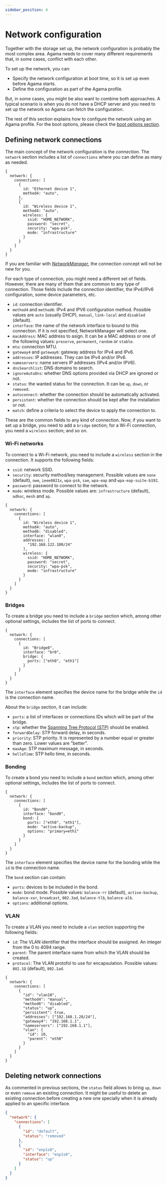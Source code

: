 ```yaml
---
sidebar_position: 4
---
```


# Network configuration

Together with the storage set up, the network configuration is probably the most complex area. Agama
needs to cover many different requirements that, in some cases, conflict with each other.

To set up the network, you can:

- Specify the network configuration at boot time, so it is set up even before Agama starts.
- Define the configuration as part of the Agama profile.

But, in some cases, you might be also want to combine both approaches. A typical scenario is when
you do not have a DHCP server and you need to set up the network so Agama can fetch the
configuration.

The rest of this section explains how to configure the network using an Agama profile. For the boot
options, please check the [boot options section](../boot_options).

## Defining network connections

The main concept of the network configuration is the _connection_. The `network` section includes a
list of `connections` where you can define as many as needed.

```jsonnet
{
  network: {
    connections: [
      {
        id: "Ethernet device 1",
        method4: "auto",
      },
      {
        id: "Wireless device 1",
        method4: "auto",
        wireless: {
          ssid: "HOME_NETWORK",
          password: "secret",
          security: "wpa-psk",
          mode: "infrastructure"
        }
      }
    ]
  }
}
```

If you are familiar with _[NetworkManager][NM]_, the connection concept will not be new for you.

[NM]: https://www.networkmanager.dev/docs/

For each type of connection, you might need a different set of fields. However, there are many of
them that are common to any type of connection. Those fields include the connection identifier, the
IPv4/IPv6 configuration, some device parameters, etc.

- `id`: connection identifier.
- `method4` and `method6`: IPv4 and IPV6 configuration method. Possible values are `auto` (usually
  DHCP), `manual`, `link-local` and `disabled` (default).
- `interface`: the name of the network interface to bound to this connection. If it is not
  specified, NetworkManager will select one.
- `macAddress`: MAC address to asign. It can be a MAC address or one of the following values:
  `preserve`, `permanent`, `random` or `stable`.
- `mtu`: connection MTU.
- `gateway4` and `gateway6`: gateway address for IPv4 and IPv6.
- `addresses`: IP addresses. They can be IPv4 and/or IPv6.
- `nameservers`: name servers IP addresses (IPv4 and/or IPV6).
- `dnsSearchlist`: DNS domains to search.
- `ignoreAutoDns`: whether DNS options provided via DHCP are ignored or not.
- `status`: the wanted status for the connection. It can be `up`, `down`, or `removed`.
- `autoconnect`: whether the connection should be automatically activated.
- `persistent`: whether the connection should be kept after the installation or not.
- `match`: define a criteria to select the device to apply the connection to.

These are the common fields to any kind of connection. Now, if you want to set up a bridge, you need
to add a `bridge` section; for a Wi-Fi connection, you need a `wireless` section; and so on.

### Wi-Fi networks

To connect to a Wi-Fi network, you need to include a `wireless` section in the connection. It
supports the following fields:

- `ssid`: network SSID.
- `security`: security method/key management. Possible values are `none` (default), `owe`,
  `ieee8021x`, `wpa-psk`, `sae`, `wpa-eap` and `wpa-eap-suite-b192`.
- `password`: password to connect to the network.
- `mode`: wireless mode. Possible values are: `infrastructure` (default), `adhoc`, `mesh` and `ap`.

```jsonnet
{
  network: {
    connections: [
      {
        id: "Wireless device 1",
        method4: "auto",
        method6: "disabled",
        interface: "wlan0",
        addresses: [
          "192.168.122.100/24"
        ],
        wireless: {
          ssid: "HOME_NETWORK",
          password: "secret",
          security: "wpa-psk",
          mode: "infrastructure"
        }
      }
    ]
  }
}
```

### Bridges

To create a bridge you need to include a `bridge` section which, among other optional settings,
includes the list of ports to connect.

```jsonnet
{
  network: {
    connections: [
      {
        id: "Bridge0",
        interface: "br0",
        bridge: {
          ports: ["eth0", "eth1"]
        }
      }
    ]
  }
}
```

The `interface` element specifies the device name for the bridge while the `id` is the connection
name.

About the `bridge` section, it can include:

- `ports`: a list of interfaces or connections IDs which will be part of the bridge.
- `stp`: whether the
  [Spanning Tree Protocol (STP)](https://es.wikipedia.org/wiki/Spanning_Tree_Protocol) should be
  enabled.
- `forwardDelay`: STP forward delay, in seconds.
- `priority`: STP priority. It is represented by a number equal or greater than zero. Lower values
  are "better".
- `maxAge`: STP maximum message, in seconds.
- `helloTime`: STP hello time, in seconds.

### Bonding

To create a bond you need to include a `bond` section which, among other optional settings, includes
the list of ports to connect.

```jsonnet
{
  network: {
    connections: [
      {
        id: "Bond0",
        interface: "bond0",
        bond: {
          ports: ["eth0", "eth1"],
          mode: "active-backup",
          options: "primary=eth1"
        }
      }
    ]
  }
}
```

The `interface` element specifies the device name for the bonding while the `id` is the connection
name.

The `bond` section can contain:

- `ports`: devices to be included in the bond.
- `mode`: bond mode. Possible values: `balance-rr` (default), `active-backup`, `balance-xor`,
  `broadcast`, `802.3ad`, `balance-tlb`, `balance-alb`.
- `options`: additional options.

### VLAN

To create a VLAN you need to include a `vlan` section supporting the following fields:

- `id`: The VLAN identifier that the interface should be assigned. An integer from the 0 to 4094
  range.
- `parent`: The parent interface name from which the VLAN should be created.
- `protocol`: The VLAN protofol to use for encapsulation. Possible values: `802.1Q` (default),
  `802.1ad`.

```jsonnet
{
  network: {
    connections: [
      {
        "id": "vlan10",
        "method4": "manual",
        "method6": "disabled",
        "status": "up",
        "persistent": true,
        "addresses": ["192.168.1.28/24"],
        "gateway4": "192.168.1.1",
        "nameservers": ["192.168.1.1"],
        "vlan": {
          "id": 10,
          "parent": "eth0"
        }
      }
    ]
  }
}
```

## Deleting network connections

As commented in previous sections, the `status` field allows to bring `up`, `down` or even `remove`
an existing connection. It might be useful to delete an existing connection before creating a new
one specially when it is already applied to an specific interface.

```json
{
  "network": {
    "connections": [
      {
        "id": "default",
        "status": "removed"
      },
      {
        "id": "enp1s0",
        "interface": "enp1s0",
        "status": "up"
      }
    ]
  }
}
```
